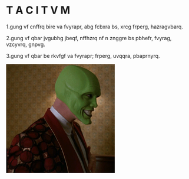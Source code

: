 <h1>T A C I T V M</h1>
<p>1.gung vf cnffrq bire va fvyrapr, abg fcbxra bs, xrcg frperg, hazragvbarq.</p>
<p>2.gung vf qbar jvgubhg jbeqf, nffhzrq nf n znggre bs pbhefr, fvyrag, vzcyvrq, gnpvg.</p>
<p>3.gung vf qbar be rkvfgf va fvyrapr; frperg, uvqqra, pbaprnyrq.</p>

![sh](./T7zkNIL.gif)



<!---
tacitvm/tacitvm is a ✨ special ✨ repository because its `README.md` (this file) appears on your GitHub profile.
You can click the Preview link to take a look at your changes.
--->
